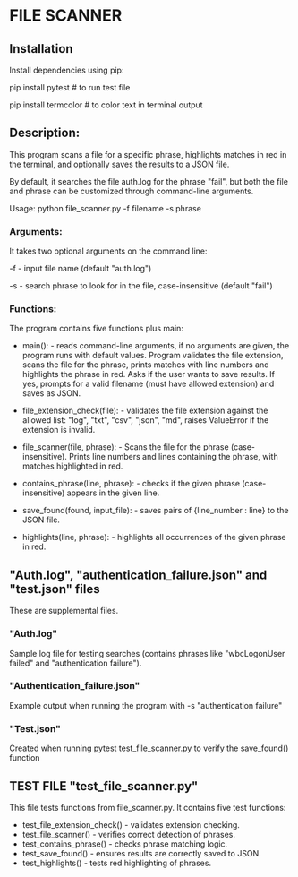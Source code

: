 # FILE SCANNER

## Installation

  Install dependencies using pip:

  pip install pytest      # to run test file
  
  pip install termcolor   # to color text in terminal output

## Description:

  This program scans a file for a specific phrase, highlights matches in red in the terminal, and optionally saves the results to a JSON file.

  By default, it searches the file auth.log for the phrase "fail", but both the file and phrase can be customized through command-line arguments.

  Usage:
  python file_scanner.py -f filename -s phrase 

### Arguments:

  It takes two optional arguments on the command line:
  
  -f - input file name (default "auth.log")
  
  -s - search phrase to look for in the file, case-insensitive (default "fail")

### Functions:

  The program contains five functions plus main:
  * main(): - reads command-line arguments, if no arguments are given, the program runs with default values. Program validates the file extension, scans the file for the phrase, prints matches with line numbers and highlights the phrase in red. Asks if the user wants to save results. If yes, prompts for a valid filename (must have allowed extension) and saves as JSON.

  * file_extension_check(file): - validates the file extension against the allowed list: "log", "txt", "csv", "json", "md", raises ValueError if the extension is invalid.

  * file_scanner(file, phrase): - Scans the file for the phrase (case-insensitive). Prints line numbers and lines containing the phrase, with matches highlighted in red.

  * contains_phrase(line, phrase): - checks if the given phrase (case-insensitive) appears in the given line.

  * save_found(found, input_file): - saves pairs of {line_number : line} to the JSON file.

  * highlights(line, phrase): - highlights all occurrences of the given phrase in red.

## "Auth.log", "authentication_failure.json" and "test.json" files

  These are supplemental files.

### "Auth.log"

  Sample log file for testing searches (contains phrases like "wbcLogonUser failed" and "authentication failure").

### "Authentication_failure.json"

  Example output when running the program with -s "authentication failure"

### "Test.json"

  Created when running pytest test_file_scanner.py to verify the save_found() function

## TEST FILE "test_file_scanner.py"

  This file tests functions from file_scanner.py. It contains five test functions:

  * test_file_extension_check() - validates extension checking.
  * test_file_scanner() - verifies correct detection of phrases.
  * test_contains_phrase() - checks phrase matching logic.
  * test_save_found() - ensures results are correctly saved to JSON.
  * test_highlights() - tests red highlighting of phrases.
